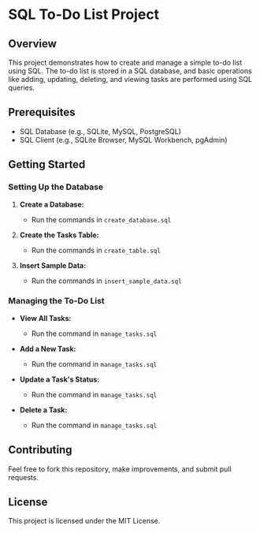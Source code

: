 # SQL To-Do List Project

## Overview
This project demonstrates how to create and manage a simple to-do list using SQL. The to-do list is stored in a SQL database, and basic operations like adding, updating, deleting, and viewing tasks are performed using SQL queries.

## Prerequisites
- SQL Database (e.g., SQLite, MySQL, PostgreSQL)
- SQL Client (e.g., SQLite Browser, MySQL Workbench, pgAdmin)

## Getting Started

### Setting Up the Database

1. **Create a Database:**
    - Run the commands in `create_database.sql`

2. **Create the Tasks Table:**
    - Run the commands in `create_table.sql`

3. **Insert Sample Data:**
    - Run the commands in `insert_sample_data.sql`

### Managing the To-Do List

- **View All Tasks:**
    - Run the command in `manage_tasks.sql`

- **Add a New Task:**
    - Run the command in `manage_tasks.sql`

- **Update a Task's Status:**
    - Run the command in `manage_tasks.sql`

- **Delete a Task:**
    - Run the command in `manage_tasks.sql`

## Contributing
Feel free to fork this repository, make improvements, and submit pull requests.

## License
This project is licensed under the MIT License.
